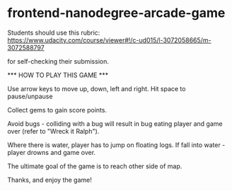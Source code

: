 frontend-nanodegree-arcade-game
===============================

Students should use this rubric: https://www.udacity.com/course/viewer#!/c-ud015/l-3072058665/m-3072588797

for self-checking their submission.

*** HOW TO PLAY THIS GAME ***

Use arrow keys to move up, down, left and right. Hit space to pause/unpause

Collect gems to gain score points.

Avoid bugs - colliding with a bug will result in bug eating player and game over (refer to "Wreck it Ralph").

Where there is water, player has to jump on floating logs. If fall into water - player drowns and game over.

The ultimate goal of the game is to reach other side of map.

Thanks, and enjoy the game!
